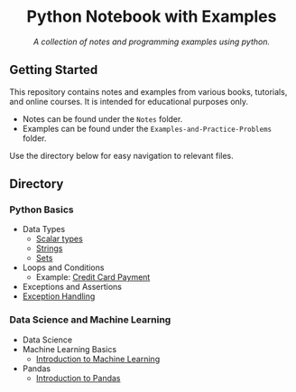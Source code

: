 <h1 align="center">Python Notebook with Examples</h1>
<p align="center"><i>A collection of notes and programming examples using python.</i></p>

## Getting Started
This repository contains notes and examples from various books, tutorials, and online courses. It is intended for educational purposes only.
- Notes can be found under the <code>Notes</code> folder.
- Examples can be found under the <code>Examples-and-Practice-Problems</code> folder.

Use the directory below for easy navigation to relevant files.

## Directory

### Python Basics
- Data Types
  - [Scalar types](Notes/Data-Types/Scalar_Types.ipynb)
  - [Strings](Notes/Data-Types/Strings.ipynb)
  - [Sets](Notes/Data-Types/Sets.ipynb)
- Loops and Conditions
  - Example: [Credit Card Payment](Examples-and-Practice-Problems/Credit_Card_Payments.ipynb)
- Exceptions and Assertions
- [Exception Handling](Notes/Exception_Handling.ipynb)

### Data Science and Machine Learning
- Data Science
- Machine Learning Basics
  - [Introduction to Machine Learning](Notes/Machine-Learning/Machine_Learning_Basics.ipynb)
- Pandas
  - [Introduction to Pandas](Notes/Machine-Learning/Pandas.ipynb)